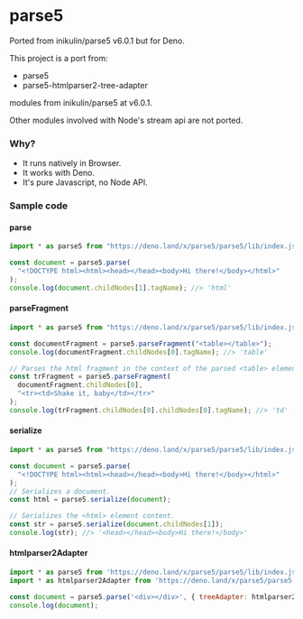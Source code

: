 # parse5

Ported from inikulin/parse5 v6.0.1 but for Deno.

This project is a port from:

- parse5
- parse5-htmlparser2-tree-adapter

modules from inikulin/parse5 at v6.0.1.

Other modules involved with Node's stream api are not ported.

### Why?

- It runs natively in Browser.
- It works with Deno.
- It's pure Javascript, no Node API.

### Sample code

#### parse

```js
import * as parse5 from "https://deno.land/x/parse5/parse5/lib/index.js";

const document = parse5.parse(
  "<!DOCTYPE html><html><head></head><body>Hi there!</body></html>"
);
console.log(document.childNodes[1].tagName); //> 'html'
```

#### parseFragment

```js
import * as parse5 from "https://deno.land/x/parse5/parse5/lib/index.js";

const documentFragment = parse5.parseFragment("<table></table>");
console.log(documentFragment.childNodes[0].tagName); //> 'table'

// Parses the html fragment in the context of the parsed <table> element.
const trFragment = parse5.parseFragment(
  documentFragment.childNodes[0],
  "<tr><td>Shake it, baby</td></tr>"
);
console.log(trFragment.childNodes[0].childNodes[0].tagName); //> 'td'
```

#### serialize

```js
import * as parse5 from "https://deno.land/x/parse5/parse5/lib/index.js";

const document = parse5.parse(
  "<!DOCTYPE html><html><head></head><body>Hi there!</body></html>"
);
// Serializes a document.
const html = parse5.serialize(document);

// Serializes the <html> element content.
const str = parse5.serialize(document.childNodes[1]);
console.log(str); //> '<head></head><body>Hi there!</body>'
```

#### htmlparser2Adapter
```js
import * as parse5 from 'https://deno.land/x/parse5/parse5/lib/index.js';
import * as htmlparser2Adapter from 'https://deno.land/x/parse5/parse5-htmlparser2-tree-adapter/lib/index.js';

const document = parse5.parse('<div></div>', { treeAdapter: htmlparser2Adapter });
console.log(document);
```